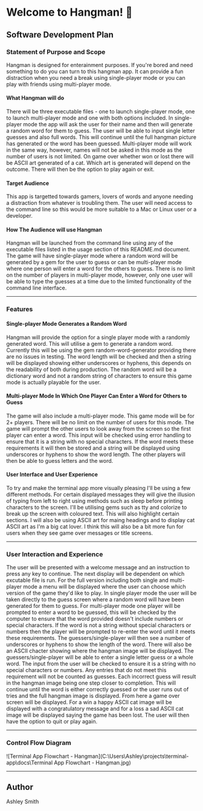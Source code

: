 # **Welcome to Hangman! 👋**

## **Software Development Plan**

### **Statement of Purpose and Scope**

Hangman is designed for enterainment purposes. If you're bored and need something to do you can turn to this hangman app. It can provide a fun distraction when you need a break using single-player mode or you can play with friends using multi-player mode.

#### **What Hangman will do**

There will be three executable files - one to launch single-player mode, one to launch multi-player mode and one with both options included. In single-player mode the app will ask the user for their name and then will generate a random word for them to guess. The user will be able to input single letter guesses and also full words. This will continue until the full hangman picture has generated or the word has been guessed. Multi-player mode will work in the same way, however, names will not be asked in this mode as the number of users is not limited. On game over whether won or lost there will be ASCII art generated of a cat. Which art is generated will depend on the outcome. There will then be the option to play again or exit.

#### **Target Audience**

This app is targetted towards gamers, lovers of words and anyone needing a distraction from whatever is troubling them. The user will need access to the command line so this would be more suitable to a Mac or Linux user or a developer.

#### **How The Audience will use Hangman**

Hangman will be launched from the command line using any of the executable files listed in the usage section of this README.md document. The game will have single-player mode where a random word will be generated by a gem for the user to guess or can be multi-player mode where one person will enter a word for the others to guess. There is no limit on the number of players in multi-player mode, however, only one user will be able to type the guesses at a time due to the limited functionality of the command line interface.

------

### **Features**

#### **Single-player Mode Generates a Random Word**

Hangman will provide the option for a single player mode with a randomly generated word. This will utilise a gem to generate a random word. Currently this will be using the gem random-word-generator providing there are no issues in testing. The word length will be checked and then a string will be displayed showing either underscores or hyphens, this depends on the readability of both during production. The random word will be a dictionary word and not a random string of characters to ensure this game mode is actually playable for the user.

#### **Multi-player Mode In Which One Player Can Enter a Word for Others to Guess**

The game will also include a multi-player mode. This game mode will be for 2+ players. There will be no limit on the number of users for this mode. The game will prompt the other users to look away from the screen so the first player can enter a word. This input will be checked using error handling to ensure that it is a string with no special characters. If the word meets these requirements it will then be stored and a string will be displayed using underscores or hyphens to show the word length. The other players will then be able to guess letters and the word.

#### **User Interface and User Experience**

To try and make the terminal app more visually pleasing I'll be using a few different methods. For certain displayed messages they will give the illusion of typing from left to right using methods such as sleep before printing characters to the screen. I'll be utilising gems such as tty and colorize to break up the screen with coloured text. This will also highlight certain sections. I will also be using ASCII art for maing headings and to display cat ASCII art as I'm a big cat lover. I think this will also be a bit more fun for users when they see game over messages or title screens.

------

### **User Interaction and Experience**

The user will be presented with a welcome message and an instruction to press any key to continue. The next display will be dependent on which excutable file is run. For the full version including both single and multi-player mode a menu will be displayed where the user can choose which version of the game they'd like to play. In single player mode the user will be taken directly to the guess screen where a random word will have been generated for them to guess. For multi-player mode one player will be prompted to enter a word to be guessed, this will be checked by the computer to ensure that the word provided doesn't include numbers or special characters. If the word is not a string without special characters or numbers then the player will be prompted to re-enter the word until it meets these requirements. The guessers/single-player will then see a number of underscores or hyphens to show the length of the word. There will also be an ASCII chacter showing where the hangman image will be displayed.  The guessers/single-player will be able to enter a single letter guess or a whole word. The input from the user will be checked to ensure it is a string with no special characters or numbers. Any entries that do not meet this requirement will not be counted as guesses. Each incorrect guess will result in the hangman image being one step closer to completion. This will continue until the word is either correctly guessed or the user runs out of tries and the full hangman image is displayed. From here a game over screen will be displayed. For a win a happy ASCII cat image will be displayed with a congratulatory message and for a loss a sad ASCII cat image will be displayed saying the game has been lost. The user will then have the option to quit or play again.

------

### **Control Flow Diagram**

![Terminal App Flowchart - Hangman](C:\Users\Ashley\projects\terminal-app\docs\Terminal App Flowchart - Hangman.jpg)

------

## **Author**

Ashley Smith
